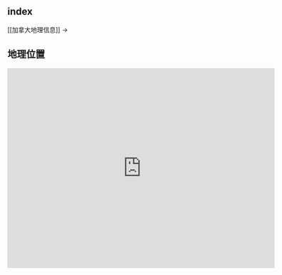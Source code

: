 
## index

[[加拿大地理信息]] ->

## 地理位置

<iframe src="https://www.google.com/maps/embed?pb=!1m18!1m12!1m3!1d42361.29692937012!2d-123.43098083178565!3d48.42618679260905!2m3!1f0!2f0!3f0!3m2!1i1024!2i768!4f13.1!3m3!1m2!1s0x548f738bddb06171%3A0x38e8f3741ebb48ed!2z5Yqg5ou_5aSn5LiN5YiX6aKg5ZOl5Lym5q-U5Lqa55yB57u05aSa5Yip5Lqa!5e0!3m2!1szh-CN!2sus!4v1676450349519!5m2!1szh-CN!2sus" width="600" height="450" style="border:0;" allowfullscreen="" loading="lazy" referrerpolicy="no-referrer-when-downgrade"></iframe>